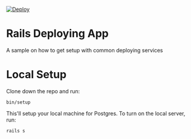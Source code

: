 [![Deploy](https://www.herokucdn.com/deploy/button.svg)](https://heroku.com/deploy)

# Rails Deploying App

A sample on how to get setup with common deploying services

# Local Setup

Clone down the repo and run:

    bin/setup

This'll setup your local machine for Postgres. To turn on the local server, run:

    rails s

 
